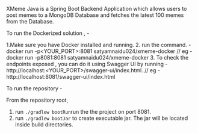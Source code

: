 XMeme Java is a Spring Boot Backend Application which allows users to post memes to a MongoDB Database and fetches the latest 100 memes from the Database.

To run the Dockerized solution , -
  
  1.Make sure you have Docker installed and running.
  2. run the command. - docker run -p<YOUR_PORT>:8081 satyamnaidu024/xmeme-docker       // eg - docker run -p8081:8081 satyamnaidu024/xmeme-docker
  3. To check the endpoints exposed , you can do it using Swagger UI by running - http://localhost:<YOUR_PORT>/swagger-ui/index.html. //
         eg - http://localhost:8081/swagger-ui/index.html

To run the repository - 

From the repository root, 

1. run `./gradlew bootRun`run the the project on port 8081.
2. run `./gradlew bootJar` to create executable jar. The jar will be located inside build directories.
